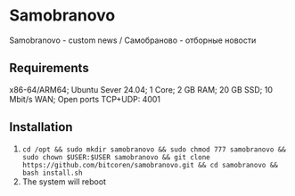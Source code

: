 # Samobranovo

Samobranovo - custom news / Самобраново - отборные новости

## Requirements

x86-64/ARM64; Ubuntu Sever 24.04; 1 Core; 2 GB RAM; 20 GB SSD; 10 Mbit/s WAN; Open ports TCP+UDP: 4001

## Installation

1. ```cd /opt && sudo mkdir samobranovo && sudo chmod 777 samobranovo && sudo chown $USER:$USER samobranovo && git clone https://github.com/bitcoren/samobranovo.git && cd samobranovo && bash install.sh```
6. The system will reboot
